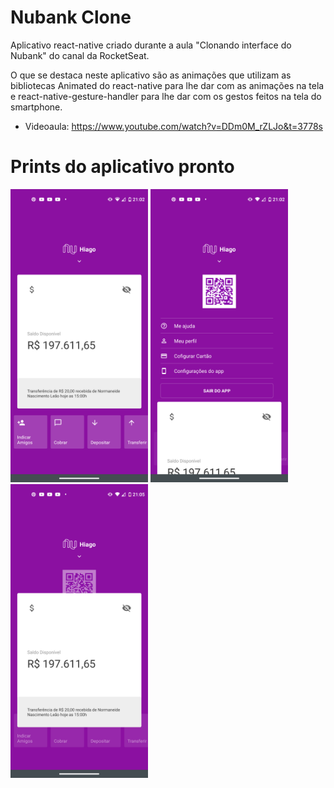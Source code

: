 # Nubank Clone
Aplicativo react-native criado durante a aula "Clonando interface do Nubank" do canal da RocketSeat.

O que se destaca neste aplicativo são as animações que utilizam as bibliotecas Animated do react-native para lhe dar com as animações na tela e react-native-gesture-handler para lhe dar com os gestos feitos na tela do smartphone.

* Videoaula: https://www.youtube.com/watch?v=DDm0M_rZLJo&t=3778s

# Prints do aplicativo pronto
<div display='flex' justify>
    <img src="./prints/Screenshot_20201226-210230.png" alt="print 1" width="220"/>
    <img src="./prints/Screenshot_20201226-210237.png" alt="print 2" width="220"/>
    <img src="./prints/Screenshot_20201226-210547.png" alt="print 3" width="220"/>
</div>